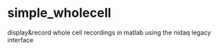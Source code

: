 # simple_wholecell
display&amp;record whole cell recordings in matlab using the nidaq legacy interface
